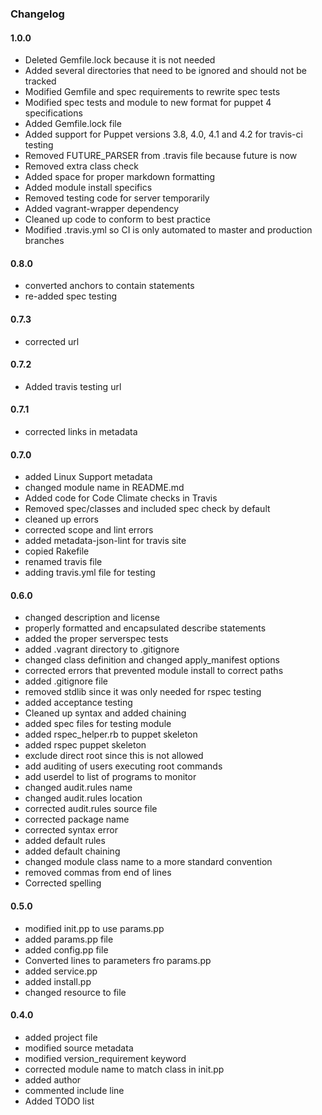 ### Changelog
#### 1.0.0
- Deleted Gemfile.lock because it is not needed
- Added several directories that need to be ignored and should not be tracked
- Modified Gemfile and spec requirements to rewrite spec tests
- Modified spec tests and module to new format for puppet 4 specifications
- Added Gemfile.lock file
- Added support for Puppet versions 3.8, 4.0, 4.1 and 4.2 for travis-ci testing
- Removed FUTURE_PARSER from .travis file because future is now
- Removed extra class check
- Added space for proper markdown formatting
- Added module install specifics
- Removed testing code for server temporarily
- Added vagrant-wrapper dependency
- Cleaned up code to conform to best practice
- Modified .travis.yml so CI is only automated to master and production branches


#### 0.8.0
- converted anchors to contain statements
- re-added spec testing


#### 0.7.3
- corrected url


#### 0.7.2
- Added travis testing url

#### 0.7.1
-  corrected links in metadata

#### 0.7.0
- added Linux Support metadata
- changed module name in README.md
- Added code for Code Climate checks in Travis
- Removed spec/classes and included spec check by default
- cleaned up errors
- corrected scope and lint errors
- added metadata-json-lint for travis site
- copied Rakefile
- renamed travis file
- adding travis.yml file for testing


#### 0.6.0
- changed description and license
- properly formatted and encapsulated describe statements
- added the proper serverspec tests
- added .vagrant directory to .gitignore
- changed class definition and changed apply_manifest options
- corrected errors that prevented module install to correct paths
- added .gitignore file
- removed stdlib since it was only needed for rspec testing
- added acceptance testing
- Cleaned up syntax and added chaining
- added spec files for testing module
- added rspec_helper.rb to puppet skeleton
- added rspec puppet skeleton
- exclude direct root since this is not allowed
- add auditing of users executing root commands
- add userdel to list of programs to monitor
- changed audit.rules name
- changed audit.rules location
- corrected audit.rules source file
- corrected package name
- corrected syntax error
- added default rules
- added default chaining
- changed module class name to a more standard convention
- removed commas from end of lines
- Corrected spelling


#### 0.5.0
- modified init.pp to use params.pp
- added params.pp file
- added config.pp file
- Converted lines to parameters fro params.pp
- added service.pp
- added install.pp
- changed resource to file


#### 0.4.0
- added project file
- modified source metadata
- modified version_requirement keyword
- corrected module name to match class in init.pp
- added author
- commented include line
- Added TODO list
